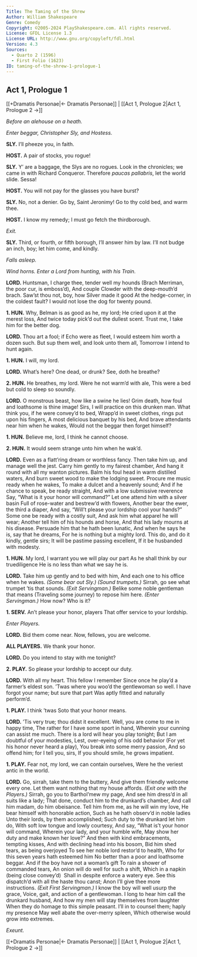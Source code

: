 ```yaml
---
Title: The Taming of the Shrew
Author: William Shakespeare
Genre: Comedy
Copyright: ©2005-2024 PlayShakespeare.com. All rights reserved.
License: GFDL License 1.3
License URL: http://www.gnu.org/copyleft/fdl.html
Version: 4.3
Sources:
  - Quarto 2 (1596)
  - First Folio (1623)
ID: taming-of-the-shrew-1-prologue-1
---
```


## Act 1, Prologue 1
[[+Dramatis Personae|← Dramatis Personae]] | [[Act 1, Prologue 2|Act 1, Prologue 2 →]]

*Before an alehouse on a heath.*


*Enter beggar, Christopher Sly, and Hostess.*

**SLY.**
I’ll pheeze you, in faith.

**HOST.**
A pair of stocks, you rogue!

**SLY.**
Y’ are a baggage, the Slys are no rogues. Look in the chronicles; we came in with Richard Conqueror. Therefore *paucas pallabris*, let the world slide. Sessa!

**HOST.**
You will not pay for the glasses you have burst?

**SLY.**
No, not a denier. Go by, Saint Jeronimy! Go to thy cold bed, and warm thee.

**HOST.**
I know my remedy; I must go fetch the thirdborough.


*Exit.*

**SLY.**
Third, or fourth, or fifth borough, I’ll answer him by law. I’ll not budge an inch, boy; let him come, and kindly.


*Falls asleep.*


*Wind horns. Enter a Lord from hunting, with his Train.*

**LORD.**
Huntsman, I charge thee, tender well my hounds
(Brach Merriman, the poor cur, is emboss’d),
And couple Clowder with the deep-mouth’d brach.
Saw’st thou not, boy, how Silver made it good
At the hedge-corner, in the coldest fault?
I would not lose the dog for twenty pound.

**1. HUN.**
Why, Belman is as good as he, my lord;
He cried upon it at the merest loss,
And twice today pick’d out the dullest scent.
Trust me, I take him for the better dog.

**LORD.**
Thou art a fool; if Echo were as fleet,
I would esteem him worth a dozen such.
But sup them well, and look unto them all,
Tomorrow I intend to hunt again.

**1. HUN.**
I will, my lord.

**LORD.**
What’s here? One dead, or drunk? See, doth he breathe?

**2. HUN.**
He breathes, my lord. Were he not warm’d with ale,
This were a bed but cold to sleep so soundly.

**LORD.**
O monstrous beast, how like a swine he lies!
Grim death, how foul and loathsome is thine image!
Sirs, I will practice on this drunken man.
What think you, if he were convey’d to bed,
Wrapp’d in sweet clothes, rings put upon his fingers,
A most delicious banquet by his bed,
And brave attendants near him when he wakes,
Would not the beggar then forget himself?

**1. HUN.**
Believe me, lord, I think he cannot choose.

**2. HUN.**
It would seem strange unto him when he wak’d.

**LORD.**
Even as a flatt’ring dream or worthless fancy.
Then take him up, and manage well the jest.
Carry him gently to my fairest chamber,
And hang it round with all my wanton pictures.
Balm his foul head in warm distilled waters,
And burn sweet wood to make the lodging sweet.
Procure me music ready when he wakes,
To make a dulcet and a heavenly sound;
And if he chance to speak, be ready straight,
And with a low submissive reverence
Say, “What is it your honor will command?”
Let one attend him with a silver basin
Full of rose-water and bestrew’d with flowers,
Another bear the ewer, the third a diaper,
And say, “Will’t please your lordship cool your hands?”
Some one be ready with a costly suit,
And ask him what apparel he will wear;
Another tell him of his hounds and horse,
And that his lady mourns at his disease.
Persuade him that he hath been lunatic,
And when he says he is, say that he dreams,
For he is nothing but a mighty lord.
This do, and do it kindly, gentle sirs;
It will be pastime passing excellent,
If it be husbanded with modesty.

**1. HUN.**
My lord, I warrant you we will play our part
As he shall think by our truediligence
He is no less than what we say he is.

**LORD.**
Take him up gently and to bed with him,
And each one to his office when he wakes.
*(Some bear out Sly.)*
*(Sound trumpets.)*
Sirrah, go see what trumpet ’tis that sounds.
*(Exit Servingman.)*
Belike some noble gentleman that means
(Traveling some journey) to repose him here.
*(Enter Servingman.)*
How now? Who is it?

**1. SERV.**
An’t please your honor, players
That offer service to your lordship.


*Enter Players.*

**LORD.**
Bid them come near. Now, fellows, you are welcome.

**ALL PLAYERS.**
We thank your honor.

**LORD.**
Do you intend to stay with me tonight?

**2. PLAY.**
So please your lordship to accept our duty.

**LORD.**
With all my heart. This fellow I remember
Since once he play’d a farmer’s eldest son.
’Twas where you woo’d the gentlewoman so well.
I have forgot your name; but sure that part
Was aptly fitted and naturally perform’d.

**1. PLAY.**
I think ’twas Soto that your honor means.

**LORD.**
’Tis very true; thou didst it excellent.
Well, you are come to me in happy time,
The rather for I have some sport in hand,
Wherein your cunning can assist me much.
There is a lord will hear you play tonight;
But I am doubtful of your modesties,
Lest, over-eyeing of his odd behavior
(For yet his honor never heard a play),
You break into some merry passion,
And so offend him; for I tell you, sirs,
If you should smile, he grows impatient.

**1. PLAY.**
Fear not, my lord, we can contain ourselves,
Were he the veriest antic in the world.

**LORD.**
Go, sirrah, take them to the buttery,
And give them friendly welcome every one.
Let them want nothing that my house affords.
*(Exit one with the Players.)*
Sirrah, go you to Barthol’mew my page,
And see him dress’d in all suits like a lady;
That done, conduct him to the drunkard’s chamber,
And call him madam, do him obeisance.
Tell him from me, as he will win my love,
He bear himself with honorable action,
Such as he hath observ’d in noble ladies
Unto their lords, by them accomplished;
Such duty to the drunkard let him do,
With soft low tongue and lowly courtesy,
And say, “What is’t your honor will command,
Wherein your lady, and your humble wife,
May show her duty and make known her love?”
And then with kind embracements, tempting kisses,
And with declining head into his bosom,
Bid him shed tears, as being overjoyed
To see her noble lord restor’d to health,
Who for this seven years hath esteemed him
No better than a poor and loathsome beggar.
And if the boy have not a woman’s gift
To rain a shower of commanded tears,
An onion will do well for such a shift,
Which in a napkin (being close convey’d) 
Shall in despite enforce a watery eye.
See this dispatch’d with all the haste thou canst;
Anon I’ll give thee more instructions.
*(Exit First Servingman.)*
I know the boy will well usurp the grace,
Voice, gait, and action of a gentlewoman.
I long to hear him call the drunkard husband,
And how my men will stay themselves from laughter
When they do homage to this simple peasant.
I’ll in to counsel them; haply my presence
May well abate the over-merry spleen,
Which otherwise would grow into extremes.


*Exeunt.*

[[+Dramatis Personae|← Dramatis Personae]] | [[Act 1, Prologue 2|Act 1, Prologue 2 →]]
